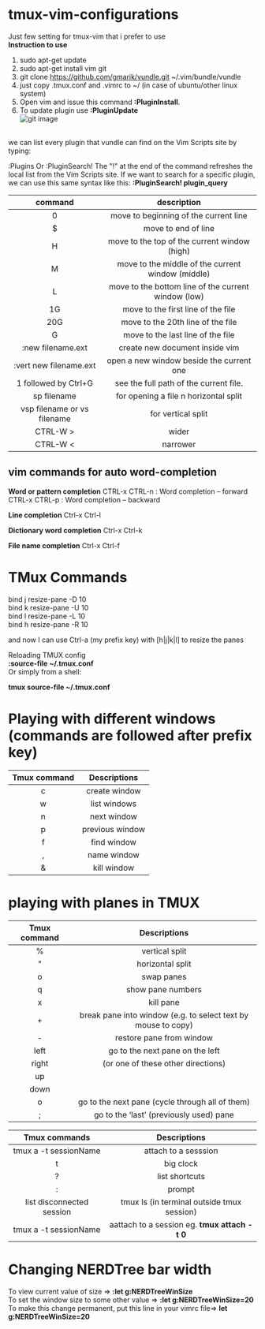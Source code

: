 # tmux-vim-configurations
Just few setting for tmux-vim that i prefer to use <br/>
**Instruction to use**<br/>
1. sudo apt-get update <br/>
2. sudo apt-get install vim git <br/>
3. git clone https://github.com/gmarik/vundle.git ~/.vim/bundle/vundle<br/>
4. just copy .tmux.conf and .vimrc to ~/ (in case of ubuntu/other linux system)<br/>
5. Open vim and issue this command **:PluginInstall**.<br/>
6. To update plugin use **:PluginUpdate**<br/>
![git image](https://cloud.githubusercontent.com/assets/6240777/18878664/17b3ae8e-84ef-11e6-85fe-3de97dd2d5fa.png)

<br/>we can list every plugin that vundle can find on the Vim Scripts site by typing:

:Plugins
Or
:PluginSearch!
The "!" at the end of the command refreshes the local list from the Vim Scripts site.
If we want to search for a specific plugin, we can use this same syntax like this: **:PluginSearch! plugin_query**

command | 	description
:--------------------:|:-------------------------------------------------------------:
0 	   |move to beginning of the current line
$ 	|move to end of line
H 	|move to the top of the current window (high)
M 	|move to the middle of the current window (middle)
L 	|move to the bottom line of the current window (low)
1G 	|move to the first line of the file
20G 	|move to the 20th line of the file
G 	|move to the last line of the file
:new filename.ext|create new document inside vim
:vert new filename.ext|open a new window beside the current one
1 followed by Ctrl+G| see the full path of the current file. 
sp filename | for opening a file n horizontal split
vsp filename or vs filename | for vertical split
CTRL-W > | wider
CTRL-W < | narrower

## vim commands for auto word-completion

**Word or pattern completion**
CTRL-x CTRL-n : Word completion – forward <br/>
CTRL-x CTRL-p : Word completion – backward<br/>

**Line completion**
Ctrl-x Ctrl-l

**Dictionary word completion**
Ctrl-x Ctrl-k

**File name completion**
Ctrl-x Ctrl-f

# TMux Commands
bind j resize-pane -D 10 <br/>
bind k resize-pane -U 10 <br/>
bind l resize-pane -L 10 <br/>
bind h resize-pane -R 10 <br/>

and now I can use Ctrl-a (my prefix key) with [h|j|k|l] to resize the panes

Reloading TMUX config<br/>
**:source-file ~/.tmux.conf**<br/>
Or simply from a shell:<br/>

**tmux source-file ~/.tmux.conf**

# Playing with different windows (commands are followed after prefix key)
Tmux command| Descriptions
:----------:|:---------------------------------------:
c|   create window <br/>
w|   list windows <br/>
n|   next window <br/>
p|   previous window <br/>
f|   find window <br/>
,|   name window <br/>
&|  kill window

# playing with planes in TMUX
Tmux command| Descriptions                                                     
:----------:|:---------------------------------------:        
%  |vertical split
"  |horizontal split
o  |swap panes
q  |show pane numbers
x  |kill pane
+  |break pane into window (e.g. to select text by mouse to copy)
-  |restore pane from window
left|       go to the next pane on the left
right|      (or one of these other directions)
up|
down|
o |         go to the next pane (cycle through all of them)
;  |        go to the ‘last’ (previously used) pane


Tmux  commands             | Descriptions 
:-------------------------:|:-----------------------------------------:
tmux a -t sessionName | attach to a sesssion 
t  |big clock
?  |list shortcuts
:  |prompt
list disconnected session| tmux ls (in terminal outside tmux session)
tmux a -t sessionName | aattach to a session eg.  **tmux attach -t 0**
# Changing NERDTree bar width
To view current value of size => **:let g:NERDTreeWinSize**<br/>
To set the window size to some other value => **:let g:NERDTreeWinSize=20**<br/>
To make this change permanent, put this line in your vimrc file=> **let g:NERDTreeWinSize=20**
